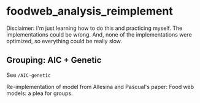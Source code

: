 # foodweb_analysis_reimplement

Disclaimer: I'm just learning how to do this and practicing myself. The implementations could be wrong. And, none of the implementations were optimized, so everything could be really slow.

## Grouping: AIC + Genetic
See `/AIC-genetic`

Re-implementation of model from Allesina and Pascual's paper: Food web models: a plea for groups.

 
